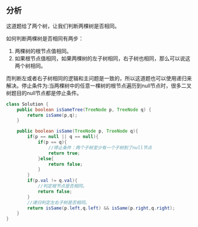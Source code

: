 ## 分析
这道题给了两个树，让我们判断两棵树是否相同。

如何判断两棵树是否相同有两步：
1. 两棵树的根节点值相同。
2. 如果根节点值相同，如果两棵树的左子树相同，右子树也相同，那么可以说这两个树相同。

而判断左或者右子树相同的逻辑和主问题是一致的，所以这道题也可以使用递归来解决。停止条件为:当两棵树中的任意一棵树的根节点遍历到null节点时，很多二叉树题目的null节点都是停止条件。

```java
class Solution {
    public boolean isSameTree(TreeNode p, TreeNode q) {
        return isSame(p,q);
    }

    public boolean isSame(TreeNode p, TreeNode q){
        if(p == null || q == null){
            if(p == q){
                //停止条件：两个子树至少有一个子树到了null节点
                return true;
            }else{
                return false;
            }
        }
        if(p.val != q.val){
            //判定根节点是否相同。
            return false;
        }
        //递归判定左右子树是否相同。
        return isSame(p.left,q.left) && isSame(p.right,q.right);
    }
}

```
